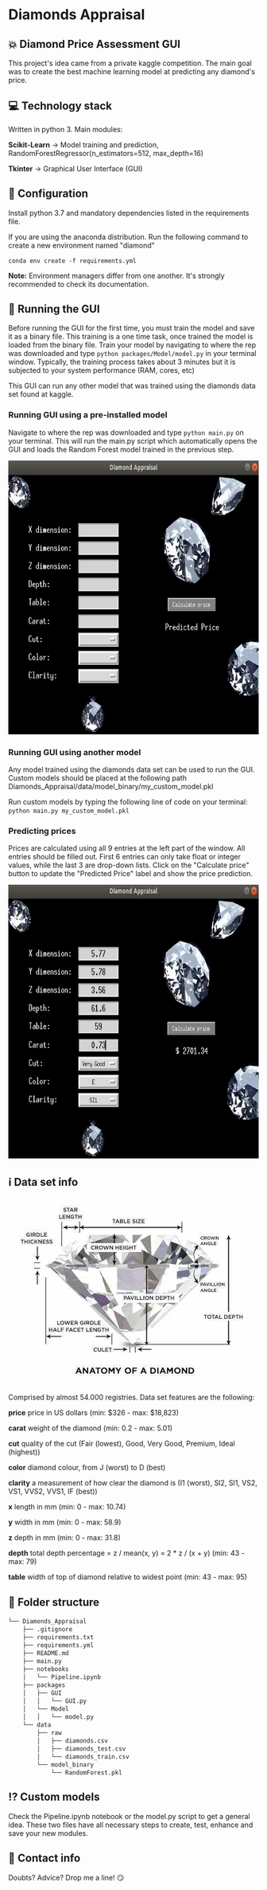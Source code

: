 # Diamonds Appraisal

## :boom: Diamond Price Assessment GUI

This project's idea came from a private kaggle competition. The main goal was to create the best machine learning model at predicting any diamond's price.

## :computer: Technology stack
Written in python 3. Main modules:

**Scikit-Learn** -> Model training and prediction, RandomForestRegressor(n_estimators=512, max_depth=16)

**Tkinter** -> Graphical User Interface (GUI)

## :wrench: Configuration

Install python 3.7 and mandatory dependencies listed in the requirements file.

If you are using the anaconda distribution. Run the following command to create a new environment named "diamond"

```
conda env create -f requirements.yml
```

**Note:** Environment managers differ from one another. It's strongly recommended to check its documentation.

## :snake: Running the GUI
Before running the GUI for the first time, you must train the model and save it as a binary file. This training is a one time task, once trained the model is loaded from the binary file. Train your model by navigating to where the rep was downloaded and type `python packages/Model/model.py` in your terminal window. Typically, the training process takes about 3 minutes but it is subjected to your system performance (RAM, cores, etc)

This GUI can run any other model that was trained using the diamonds data set found at kaggle.

### Running GUI using a pre-installed model 
Navigate to where the rep was downloaded and type `python main.py` on your terminal. This will run the main.py script which automatically opens the GUI and loads the Random Forest model trained in the previous step.

<p align="center">
  <img width="750" height="550" src="images/gui2.png">
</p>

### Running GUI using another model
Any model trained using the diamonds data set can be used to run the GUI. Custom models should be placed at the following path Diamonds_Appraisal/data/model_binary/my_custom_model.pkl

Run custom models by typing the following line of code on your terminal: `python main.py my_custom_model.pkl`

### Predicting prices
Prices are calculated using all 9 entries at the left part of the window. All entries should be filled out. First 6 entries can only take float or integer values, while the last 3 are drop-down lists. Click on the "Calculate price" button to update the "Predicted Price" label and show the price prediction.

<p align="center">
  <img width="750" height="550" src="images/gui1.png">
</p>

## :information_source: Data set info

<p align="center">
  <img width="457" height="376" src="images/diamond.jpg">
</p>

Comprised by almost 54.000 registries. Data set features are the following:

**price** price in US dollars (min: $326 - max: $18,823)

**carat** weight of the diamond (min: 0.2 - max: 5.01)

**cut** quality of the cut (Fair (lowest), Good, Very Good, Premium, Ideal (highest))

**color** diamond colour, from J (worst) to D (best)

**clarity** a measurement of how clear the diamond is (I1 (worst), SI2, SI1, VS2, VS1, VVS2, VVS1, IF (best))

**x** length in mm (min: 0 - max: 10.74)

**y** width in mm (min: 0 - max: 58.9)

**z** depth in mm (min: 0 - max: 31.8)

**depth** total depth percentage = z / mean(x, y) = 2 * z / (x + y) (min: 43 - max: 79)

**table** width of top of diamond relative to widest point (min: 43 - max: 95)

## :file_folder: Folder structure
```
└── Diamonds_Appraisal
    ├── .gitignore
    ├── requirements.txt
    ├── requirements.yml
    ├── README.md
    ├── main.py
    ├── notebooks
    │   └── Pipeline.ipynb
    ├── packages
    │   ├── GUI
    │   │   └── GUI.py
    │   └── Model
    │   │   └── model.py
    └── data
        ├── raw
        │   ├── diamonds.csv
        │   ├── diamonds_test.csv
        │   └── diamonds_train.csv
        └── model_binary
            └── RandomForest.pkl
```

## :interrobang: Custom models
Check the Pipeline.ipynb notebook or the model.py script to get a general idea. These two files have all necessary steps to create, test, enhance and save your new modules.

## :love_letter: Contact info
Doubts? Advice?  Drop me a line! :smirk:
